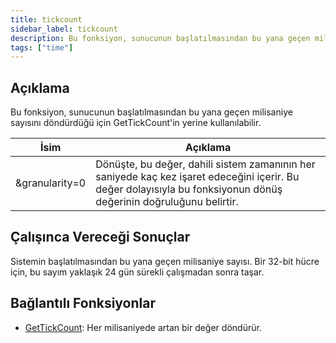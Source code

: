 ```yaml
---
title: tickcount
sidebar_label: tickcount
description: Bu fonksiyon, sunucunun başlatılmasından bu yana geçen milisaniye sayısını döndürdüğü.
tags: ["time"]
---
```


<LowercaseNoteTR />

## Açıklama

Bu fonksiyon, sunucunun başlatılmasından bu yana geçen milisaniye sayısını döndürdüğü için GetTickCount'in yerine kullanılabilir.

| İsim           | Açıklama                                                                                                                                                                                |
| -------------- | ------------------------------------------------------------------------------------------------------------------------------------------------------------------------------------------ |
| &granularity=0 | Dönüşte, bu değer, dahili sistem zamanının her saniyede kaç kez işaret edeceğini içerir. Bu değer dolayısıyla bu fonksiyonun dönüş değerinin doğruluğunu belirtir. |

## Çalışınca Vereceği Sonuçlar

Sistemin başlatılmasından bu yana geçen milisaniye sayısı. Bir 32-bit hücre için, bu sayım yaklaşık 24 gün sürekli çalışmadan sonra taşar.

## Bağlantılı Fonksiyonlar

- [GetTickCount](GetTickCount): Her milisaniyede artan bir değer döndürür.
